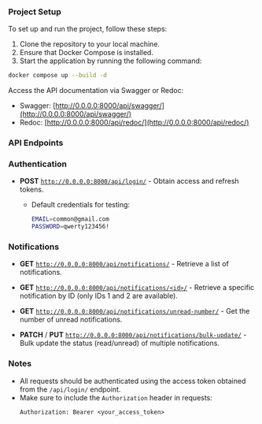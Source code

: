 ### Project Setup

To set up and run the project, follow these steps:

1. Clone the repository to your local machine.
2. Ensure that Docker Compose is installed.
3. Start the application by running the following command:

```bash
docker compose up --build -d
```
Access the API documentation via Swagger or Redoc:

- Swagger: [http://0.0.0.0:8000/api/swagger/](http://0.0.0.0:8000/api/swagger/)
- Redoc: [http://0.0.0.0:8000/api/redoc/](http://0.0.0.0:8000/api/redoc/)

### API Endpoints

### Authentication
- **POST** [`http://0.0.0.0:8000/api/login/`](http://0.0.0.0:8000/api/login/) - Obtain access and refresh tokens.
  
  - Default credentials for testing:
    ```bash
    EMAIL=common@gmail.com
    PASSWORD=qwerty123456!
    ```

### Notifications
- **GET** [`http://0.0.0.0:8000/api/notifications/`](http://0.0.0.0:8000/api/notifications) - Retrieve a list of notifications.

- **GET** [`http://0.0.0.0:8000/api/notifications/<id>/`](http://0.0.0.0:8000/api/notifications/<id>/) - Retrieve a specific notification by ID (only IDs 1 and 2 are available).

- **GET** [`http://0.0.0.0:8000/api/notifications/unread-number/`](http://0.0.0.0:8000/api/notifications/unread-number/) - Get the number of unread notifications.

- **PATCH** / **PUT** [`http://0.0.0.0:8000/api/notifications/bulk-update/`](http://0.0.0.0:8000/api/notifications/bulk-update/) - Bulk update the status (read/unread) of multiple notifications.

### Notes
- All requests should be authenticated using the access token obtained from the `/api/login/` endpoint.
- Make sure to include the `Authorization` header in requests:
    ```
    Authorization: Bearer <your_access_token>
    ```